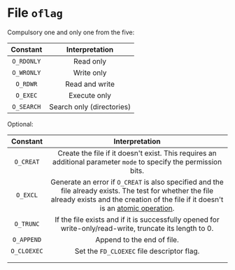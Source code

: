 # File `oflag`

Compulsory one and only one from the five:

|  Constant  |      Interpretation       |
| :--------: | :-----------------------: |
| `O_RDONLY` |         Read only         |
| `O_WRONLY` |        Write only         |
|  `O_RDWR`  |      Read and write       |
|  `O_EXEC`  |       Execute only        |
| `O_SEARCH` | Search only (directories) |

Optional:

|  Constant   |                        Interpretation                        |
| :---------: | :----------------------------------------------------------: |
|  `O_CREAT`  | Create the file if it doesn't exist. This requires an additional parameter `mode` to specify the permission bits. |
|  `O_EXCL`   | Generate an error if `O_CREAT` is also specified and the file already exists. The test for whether the file already exists and the creation of the file if it doesn't is an [atomic operation](). |
|  `O_TRUNC`  | If the file exists and if it is successfully opened for write-only/read-write, truncate its length to 0. |
| `O_APPEND`  |                  Append to the end of file.                  |
| `O_CLOEXEC` |          Set the `FD_CLOEXEC` file descriptor flag.          |
|             |                                                              |
|             |                                                              |

